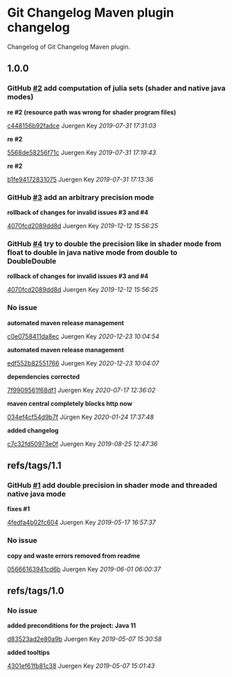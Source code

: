 # Git Changelog Maven plugin changelog

Changelog of Git Changelog Maven plugin.

## 1.0.0
### GitHub [#2](https://github.com/elbosso/mandelbrot/issues/2) add computation of julia sets (shader and native java modes)

**re #2 (resource path was wrong for shader program files)**


[c448156b92fadce](https://github.com/elbosso/mandelbrot/commit/c448156b92fadce) Juergen Key *2019-07-31 17:31:03*

**re #2**


[5568de58256f71c](https://github.com/elbosso/mandelbrot/commit/5568de58256f71c) Juergen Key *2019-07-31 17:19:43*

**re #2**


[b1fe94172831075](https://github.com/elbosso/mandelbrot/commit/b1fe94172831075) Juergen Key *2019-07-31 17:13:36*


### GitHub [#3](https://github.com/elbosso/mandelbrot/issues/3) add an arbitrary precision mode 

**rollback of changes for invalid issues #3 and #4**


[4070fcd2089dd8d](https://github.com/elbosso/mandelbrot/commit/4070fcd2089dd8d) Juergen Key *2019-12-12 15:56:25*


### GitHub [#4](https://github.com/elbosso/mandelbrot/issues/4) try to double the precision like in shader mode from float to double in java native mode from double to DoubleDouble

**rollback of changes for invalid issues #3 and #4**


[4070fcd2089dd8d](https://github.com/elbosso/mandelbrot/commit/4070fcd2089dd8d) Juergen Key *2019-12-12 15:56:25*


### No issue

**automated maven release management**


[c0e0758411da8ec](https://github.com/elbosso/mandelbrot/commit/c0e0758411da8ec) Juergen Key *2020-12-23 10:04:54*

**automated maven release management**


[edf552b82551766](https://github.com/elbosso/mandelbrot/commit/edf552b82551766) Juergen Key *2020-12-23 10:04:07*

**dependencies corrected**


[7f9909561f68df1](https://github.com/elbosso/mandelbrot/commit/7f9909561f68df1) Juergen Key *2020-07-17 12:36:02*

**maven central completely blocks http now**


[034ef4cf54d9b7f](https://github.com/elbosso/mandelbrot/commit/034ef4cf54d9b7f) Jürgen Key *2020-01-24 17:37:48*

**added changelog**


[c7c32fd50973e0f](https://github.com/elbosso/mandelbrot/commit/c7c32fd50973e0f) Juergen Key *2019-08-25 12:47:36*


## refs/tags/1.1
### GitHub [#1](https://github.com/elbosso/mandelbrot/issues/1) add double precision in shader mode and threaded native java mode

**fixes #1**


[4fedfa4b02fc604](https://github.com/elbosso/mandelbrot/commit/4fedfa4b02fc604) Juergen Key *2019-05-17 16:57:37*


### No issue

**copy and waste errors removed from readme**


[05666163941cd6b](https://github.com/elbosso/mandelbrot/commit/05666163941cd6b) Juergen Key *2019-06-01 06:00:37*


## refs/tags/1.0
### No issue

**added preconditions for the project: Java 11**


[d83523ad2e80a9b](https://github.com/elbosso/mandelbrot/commit/d83523ad2e80a9b) Juergen Key *2019-05-07 15:30:58*

**added tooltips**


[4301ef61fb81c38](https://github.com/elbosso/mandelbrot/commit/4301ef61fb81c38) Juergen Key *2019-05-07 15:01:43*


